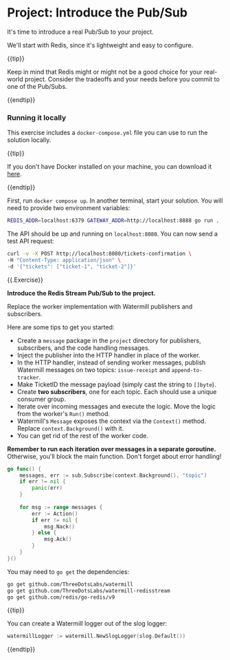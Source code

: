 # Project: Introduce the Pub/Sub

It's time to introduce a real Pub/Sub to your project.

We'll start with Redis, since it's lightweight and easy to configure.

{{tip}}

Keep in mind that Redis might or might not be a good choice for your real-world project.
Consider the tradeoffs and your needs before you commit to one of the Pub/Subs.

{{endtip}}

### Running it locally

This exercise includes a `docker-compose.yml` file you can use to run the solution locally.

{{tip}}

If you don't have Docker installed on your machine, you can download it [here](https://www.docker.com/products/docker-desktop/).

{{endtip}}

First, run `docker compose up`. In another terminal, start your solution.
You will need to provide two environment variables:

```bash
REDIS_ADDR=localhost:6379 GATEWAY_ADDR=http://localhost:8888 go run .
```

The API should be up and running on `localhost:8080`.
You can now send a test API request:

```bash
curl -v -X POST http://localhost:8080/tickets-confirmation \
-H "Content-Type: application/json" \
-d '{"tickets": ["ticket-1", "ticket-2"]}'
```

{{.Exercise}}

**Introduce the Redis Stream Pub/Sub to the project.**

Replace the worker implementation with Watermill publishers and subscribers.

Here are some tips to get you started:

* Create a `message` package in the `project` directory for publishers, subscribers, and the code handling messages.
* Inject the publisher into the HTTP handler in place of the worker.
* In the HTTP handler, instead of sending worker messages, publish Watermill messages on two topics: `issue-receipt` and `append-to-tracker`.
* Make TicketID the message payload (simply cast the string to `[]byte`).
* Create **two subscribers**, one for each topic. Each should use a unique consumer group.
* Iterate over incoming messages and execute the logic. Move the logic from the worker's `Run()` method.
* Watermill's `Message` exposes the context via the `Context()` method. Replace `context.Background()` with it.
* You can get rid of the rest of the worker code.

**Remember to run each iteration over messages in a separate goroutine.** Otherwise, you'll block the main function.
Don't forget about error handling!

```go
go func() {
	messages, err := sub.Subscribe(context.Background(), "topic")
	if err != nil {
		panic(err)
	}
	
	for msg := range messages {
		err := Action()
		if err != nil {
			msg.Nack()
		} else {
			msg.Ack()
		}
	}
}()
```

You may need to `go get` the dependencies:

```bash
go get github.com/ThreeDotsLabs/watermill
go get github.com/ThreeDotsLabs/watermill-redisstream
go get github.com/redis/go-redis/v9
```

{{tip}}

You can create a Watermill logger out of the slog logger:

```go
watermillLogger := watermill.NewSlogLogger(slog.Default())
```

{{endtip}}
